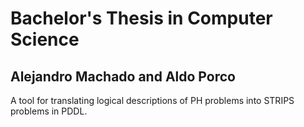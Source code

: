 # Bachelor's Thesis in Computer Science 
## Alejandro Machado and  Aldo Porco

A tool for translating logical descriptions of PH problems into STRIPS problems in PDDL.
